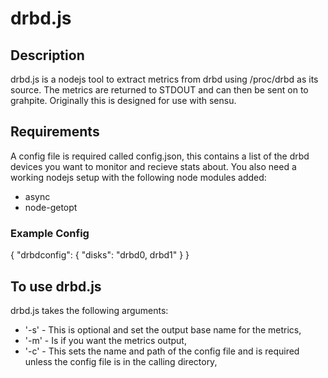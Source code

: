 # drbd.js

## Description
drbd.js is a nodejs tool to extract metrics from drbd using /proc/drbd as its source. The metrics are returned to STDOUT and can then be sent on to grahpite. Originally this is designed for use with sensu.

## Requirements
A config file is required called config.json, this contains a list of the drbd devices you want to monitor and recieve stats about. You also need a working nodejs setup with the following node modules added:
* async
* node-getopt

### Example Config

   {
   "drbdconfig": {
     "disks": "drbd0, drbd1"
     }
   }

## To use drbd.js
drbd.js takes the following arguments:
* '-s' - This is optional and set the output base name for the metrics,
* '-m' - Is if you want the metrics output,
* '-c' - This sets the name and path of the config file and is required unless the config file is in the calling directory,
